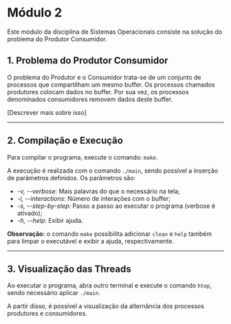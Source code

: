 # Módulo 2

Este módulo da disciplina de Sistemas Operacionais consiste na solução do problema do Produtor Consumidor.

## 1. Problema do Produtor Consumidor

O problema do Produtor e o Consumidor trata-se de um conjunto de processos que compartilham um mesmo buffer. Os processos chamados produtores colocam dados no buffer. Por sua vez, os processos denominados consumidores removem dados deste buffer.

[Descrever mais sobre isso]

-----


## 2. Compilação e Execução

Para compilar o programa, execute o comando: ```make```.

A execução é realizada com o comando ```./main```, sendo possível a inserção de parâmetros definidos. Os parâmetros são:

 - _-v, --verbose_: Mais palavras do que o necessário na tela;
 - _-i, --interactions_: Número de interações com o buffer;
 - _-s, --step-by-step_: Passo a passo ao executar o programa (verbose é ativado);
 - _-h, --help_: Exibir ajuda.

**Observação:** o comando ```make``` possibilita adicionar ```clean``` e ```help``` também para limpar o executável e exibir a ajuda, respectivamente.

-----


## 3. Visualização das Threads

Ao executar o programa, abra outro terminal e execute o comando ```htop```, sendo necessário aplicar ```./main```.

A partir disso, é possível a visualização da alternância dos processos produtores e consumidores.
